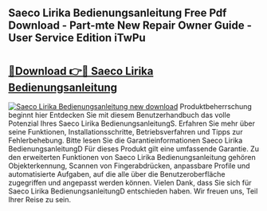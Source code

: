 ## Saeco Lirika Bedienungsanleitung Free Pdf Download - Part-mte New Repair Owner Guide - User Service Edition iTwPu

# <h2><a href="http://df08kww.blite.top/?on=Saeco+Lirika+Bedienungsanleitung">🔗Download 👉🔴 Saeco Lirika Bedienungsanleitung</a></h2>

[![Saeco Lirika Bedienungsanleitung new download](https://i.imgur.com/lujVjoI.png)](http://df08kww.blite.top/?on=Saeco+Lirika+Bedienungsanleitung)
Produktbeherrschung beginnt hier Entdecken Sie mit diesem Benutzerhandbuch das volle Potenzial Ihres Saeco Lirika BedienungsanleitungS. Erfahren Sie mehr über seine Funktionen, Installationsschritte, Betriebsverfahren und Tipps zur Fehlerbehebung. Bitte lesen Sie die Garantieinformationen Saeco Lirika BedienungsanleitungD Für dieses Produkt gilt eine umfassende Garantie. Zu den erweiterten Funktionen von Saeco Lirika Bedienungsanleitung gehören Objekterkennung, Scannen von Fingerabdrücken, anpassbare Profile und automatisierte Aufgaben, auf die alle über die Benutzeroberfläche zugegriffen und angepasst werden können. Vielen Dank, dass Sie sich für Saeco Lirika BedienungsanleitungD entschieden haben. Wir freuen uns, Teil Ihrer Reise zu sein.
